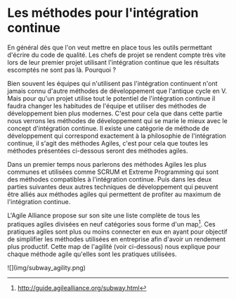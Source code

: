# Les méthodes pour l'intégration continue

En général dès que l'on veut mettre en place tous les outils permettant d'écrire du code de qualité. Les chefs de projet se rendent compte très vite lors de leur premier projet utilisant l'intégration continue que les résultats escomptés ne sont pas là. Pourquoi ?

Bien souvent les équipes qui n'utilisent pas l'intégration continuent n'ont jamais connu d'autre méthodes de développement que l'antique cycle en V. Mais pour qu'un projet utilise tout le potentiel de l'intégration continue il faudra changer les habitudes de l'équipe et utiliser des méthodes de développement bien plus modernes. C'est pour cela que dans cette partie nous verrons les méthodes de développement qui se marie le mieux avec le concept d'intégration continue. Il existe une catégorie de méthode de développement qui correspond exactement à la philosophie de l'intégration continue, il s'agit des méthodes Agiles, c'est pour cela que toutes les méthodes présentées ci-dessous seront des méthodes agiles.

Dans un premier temps nous parlerons des méthodes Agiles les plus communes et utilisées comme SCRUM et Extreme Programming qui sont des méthodes compatibles à l'intégration continue. Puis dans les deux parties suivantes deux autres techniques de développement qui peuvent être alliés aux méthodes agiles qui permettent de profiter au maximum de l'intégration continue. 

L'Agile Alliance propose sur son site une liste complète de tous les pratiques agiles divisées en neuf catégories sous forme d'un map[^map_agility]. Ces pratiques agiles sont plus ou moins connecter en eux en ayant pour objectif de simplifier les méthodes utilisées en entreprise afin d'avoir un rendement plus productif. Cette map de l'agilité (voir ci-dessous) nous explique pour chaque méthode agile qu'elles sont les pratiques utilisées.

[^map_agility]: http://guide.agilealliance.org/subway.html

<div>![](img/subway_agility.png)</div>